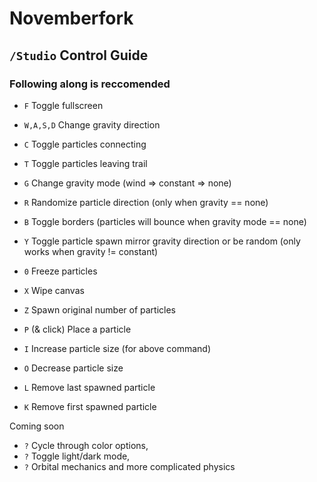 # Novemberfork

## `/Studio` Control Guide

### Following along is reccomended

- `F` Toggle fullscreen
- `W,A,S,D` Change gravity direction

- `C` Toggle particles connecting
- `T` Toggle particles leaving trail

- `G` Change gravity mode (wind => constant => none)
- `R` Randomize particle direction (only when gravity == none)
- `B` Toggle borders (particles will bounce when gravity mode == none)
- `Y` Toggle particle spawn mirror gravity direction or be random (only works when gravity != constant)

- `0` Freeze particles
- `X` Wipe canvas
- `Z` Spawn original number of particles

- `P` (& click) Place a particle
- `I` Increase particle size (for above command)
- `O` Decrease particle size
- `L` Remove last spawned particle
- `K` Remove first spawned particle

Coming soon

- `?` Cycle through color options,
- `?` Toggle light/dark mode,
- `?` Orbital mechanics and more complicated physics
